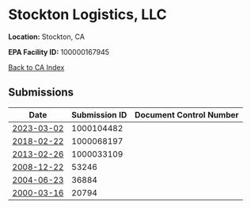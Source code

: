 # Stockton Logistics, LLC

**Location:** Stockton, CA

**EPA Facility ID:** 100000167945

[Back to CA Index](../../index.md)

## Submissions

| Date | Submission ID | Document Control Number |
|------|--------------|-------------------------|
| [2023-03-02](submissions/1000104482.md) | 1000104482 |  |
| [2018-02-22](submissions/1000068197.md) | 1000068197 |  |
| [2013-02-26](submissions/1000033109.md) | 1000033109 |  |
| [2008-12-22](submissions/53246.md) | 53246 |  |
| [2004-06-23](submissions/36884.md) | 36884 |  |
| [2000-03-16](submissions/20794.md) | 20794 |  |
